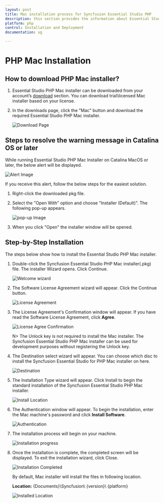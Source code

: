 ```yaml
---
layout: post
title: Mac installation process for Syncfusion Essential Studio PHP
description: this section provides the information about Essential Studio PHP mac installer and steps for installation
platform: php
control: Installation and Deployment
documentation: ug

---
```


# PHP Mac Installation

## How to download PHP Mac installer?

1. Essential Studio PHP Mac installer can be downloaded from your account’s [download](https://help.syncfusion.com/common/essential-studio/download) section. You can download trial\licensed Mac installer based on your license.

2. In the downloads page, click the "Mac" button and download the required Essential Studio PHP Mac installer.

   ![Download Page](Mac-Installer_images/Mac_Download.png)  


## Steps to resolve the warning message in Catalina OS or later

   While running Essential Studio PHP Mac Installer on Catalina MacOS or later, the below alert will be displayed.

   ![Alert Image](Mac-Installer_images/Mac_Catalina_MacOS_Alert1.png)  
     
   If you receive this alert, follow the below steps for the easiest solution.   

   1.	Right-click the downloaded pkg file.
   2.	Select the "Open With" option and choose "Installer (Default)". The following pop-up appears.
   
		![pop-up Image](Mac-Installer_images/Mac_Catalina_MacOS_Alert2.png)
   
   3.	When you click "Open" the installer window will be opened.

## Step-by-Step Installation

The steps below show how to install the Essential Studio PHP Mac installer. 

1. Double-click the Syncfusion Essential Studio PHP Mac installer(.pkg) file. The installer Wizard opens. Click Continue.

   ![Welcome wizard](Mac-Installer_images/Mac_Installer1.png)
   

2. The Software License Agreement wizard will appear. Click the Continue button.

   ![License Agreement](Mac-Installer_images/Mac_Installer2.png)   
   

3. The License Agreement's Confirmation window will appear. If you have read the Software License Agreement, click **Agree**.

   ![License Agree Confirmation](Mac-Installer_images/Mac_Installer3.png)
   
   N> The Unlock key is not required to install the Mac installer. The Syncfusion Essential Studio PHP Mac installer can be used for development purposes without registering the Unlock key.


4. The Destination select wizard will appear. You can choose which disc to install the Syncfusion Essential Studio for PHP Mac installer on here.

   ![Destination](Mac-Installer_images/Mac_Installer4.png)

5. The Installation Type wizard will appear. Click Install to begin the standard installation of the Syncfusion Essential Studio PHP Mac installer.

   ![Install Location](Mac-Installer_images/Mac_Installer5.png)

6. The Authentication window will appear. To begin the installation, enter the Mac machine's password and click **Install Software**.

   ![Authentication](Mac-Installer_images/Mac_Installer6.png)

7. The installation process will begin on your machine. 
   
   ![Installation progress](Mac-Installer_images/Mac_Installer7.png)
   
8. Once the installation is complete, the completed screen will be displayed. To exit the installation wizard, click Close. 

   ![Installation Completed](Mac-Installer_images/Mac_Installer8.png)
   
   By default, Mac installer will install the files in following location.

   **Location:** {Documents}\Syncfusion\ {version}\ {platform}
   
   ![Installed Location](Mac-Installer_images/Mac_Installer9.png)

